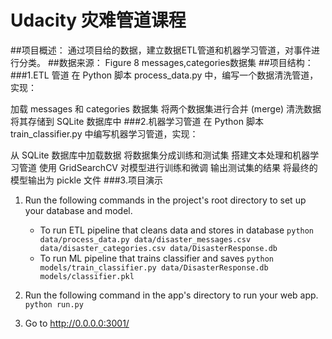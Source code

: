 # Udacity 灾难管道课程    
##项目概述：
通过项目给的数据，建立数据ETL管道和机器学习管道，对事件进行分类。
##数据来源：
Figure 8 messages,categories数据集
##项目结构：
###1.ETL 管道
在 Python 脚本 process_data.py 中，编写一个数据清洗管道，实现：

加载 messages 和 categories 数据集
将两个数据集进行合并 (merge)
清洗数据
将其存储到 SQLite 数据库中
###2.机器学习管道
在 Python 脚本 train_classifier.py 中编写机器学习管道，实现：

从 SQLite 数据库中加载数据
将数据集分成训练和测试集
搭建文本处理和机器学习管道
使用 GridSearchCV 对模型进行训练和微调
输出测试集的结果
将最终的模型输出为 pickle 文件
###3.项目演示
1. Run the following commands in the project's root directory to set up your database and model.

    - To run ETL pipeline that cleans data and stores in database
        `python data/process_data.py data/disaster_messages.csv data/disaster_categories.csv data/DisasterResponse.db`
    - To run ML pipeline that trains classifier and saves
        `python models/train_classifier.py data/DisasterResponse.db models/classifier.pkl`

2. Run the following command in the app's directory to run your web app.
    `python run.py`

3. Go to http://0.0.0.0:3001/

